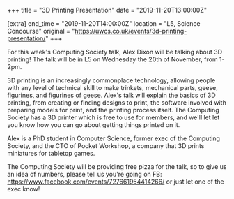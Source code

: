 +++
title = "3D Printing Presentation"
date = "2019-11-20T13:00:00Z"

[extra]
end_time = "2019-11-20T14:00:00Z"
location = "L5, Science Concourse"
original = "https://uwcs.co.uk/events/3d-printing-presentation/"
+++

For this week's Computing Society talk, Alex Dixon will be talking about 3D printing\! The talk will be in L5 on Wednesday the 20th of November, from 1-2pm.

3D printing is an increasingly commonplace technology, allowing people with any level of technical skill to make trinkets, mechanical parts, geese, figurines, and figurines of geese. Alex's talk will explain the basics of 3D printing, from creating or finding designs to print, the software involved with preparing models for print, and the printing process itself. The Computing Society has a 3D printer which is free to use for members, and we'll let let you know how you can go about getting things printed on it.

Alex is a PhD student in Computer Science, former exec of the Computing Society, and the CTO of Pocket Workshop, a company that 3D prints miniatures for tabletop games.

The Computing Society will be providing free pizza for the talk, so to give us an idea of numbers, please tell us you're going on FB: https://www.facebook.com/events/727661954414266/ or just let one of the exec know\!

